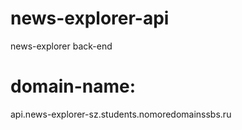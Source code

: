 # news-explorer-api

news-explorer back-end

# domain-name:

api.news-explorer-sz.students.nomoredomainssbs.ru
